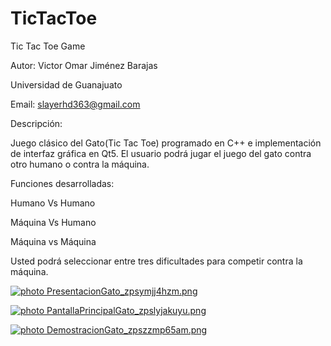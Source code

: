 # TicTacToe
Tic Tac Toe Game

Autor: Victor Omar Jiménez Barajas

Universidad de Guanajuato

Email: slayerhd363@gmail.com

Descripción:

Juego clásico del Gato(Tic Tac Toe) programado en C++ e implementación de interfaz gráfica en Qt5.
El usuario podrá jugar el juego del gato contra otro humano o contra la máquina.

Funciones desarrolladas:

Humano Vs Humano

Máquina Vs Humano

Máquina vs Máquina

Usted podrá seleccionar entre tres dificultades para competir contra la máquina.

<a href="http://s1147.photobucket.com/user/mlvictor516/media/PresentacionGato_zpsymjj4hzm.png.html" target="_blank"><img src="http://i1147.photobucket.com/albums/o554/mlvictor516/PresentacionGato_zpsymjj4hzm.png" border="0" alt=" photo PresentacionGato_zpsymjj4hzm.png"/></a>

<a href="http://s1147.photobucket.com/user/mlvictor516/media/PantallaPrincipalGato_zpslyjakuyu.png.html" target="_blank"><img src="http://i1147.photobucket.com/albums/o554/mlvictor516/PantallaPrincipalGato_zpslyjakuyu.png" border="0" alt=" photo PantallaPrincipalGato_zpslyjakuyu.png"/></a>

<a href="http://s1147.photobucket.com/user/mlvictor516/media/DemostracionGato_zpszzmp65am.png.html" target="_blank"><img src="http://i1147.photobucket.com/albums/o554/mlvictor516/DemostracionGato_zpszzmp65am.png" border="0" alt=" photo DemostracionGato_zpszzmp65am.png"/></a>

